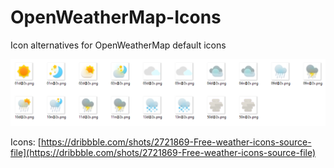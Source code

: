 # OpenWeatherMap-Icons
Icon alternatives for OpenWeatherMap default icons

![alt text](https://github.com/hasankoroglu/OpenWeatherMap-Icons/blob/master/preview.png "OpenWetherMap Icon Alternatives")

Icons: [https://dribbble.com/shots/2721869-Free-weather-icons-source-file](https://dribbble.com/shots/2721869-Free-weather-icons-source-file)